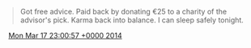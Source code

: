 > Got free advice\. Paid back by donating €25 to a charity of the advisor's pick\. Karma back into balance\. I can sleep safely tonight\.

<img src="../../media/tweet.ico" width="12" /> [Mon Mar 17 23:00:57 +0000 2014](https://twitter.com/DromerDenker/status/445696317474746368)